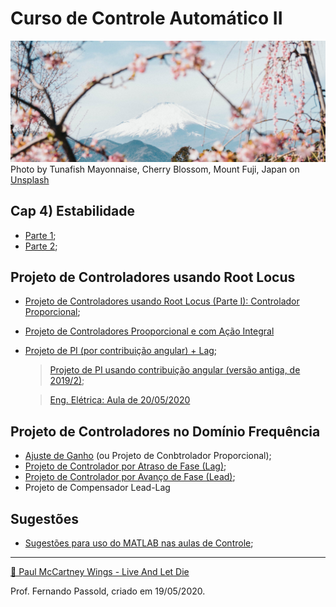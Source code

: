 # Curso de Controle Automático II

![tunafish-mayonnaise-pSIt7op-mds-unsplash.jpg](tunafish-mayonnaise-pSIt7op-mds-unsplash.jpg)
Photo by Tunafish Mayonnaise, Cherry Blossom, Mount Fuji, Japan on [Unsplash](https://unsplash.com/photos/pSIt7op-mds)

## Cap 4) Estabilidade

* [Parte 1](estabilidade.html);
* [Parte 2](estabilidade2.html);

## Projeto de Controladores usando Root Locus

* [Projeto de Controladores usando Root Locus (Parte I): Controlador Proporcional](projeto_usando_root_locus_parte_1.html);
* [Projeto de Controladores Prooporcional e com Ação Integral](PI_parte1.html)

* [Projeto de PI (por contribuição angular) + Lag](PI_angular_Lag.html);

   > [Projeto de PI usando contribuição angular (versão antiga, de 2019/2)](projeto_controladores_acao_integral_extendido.html);
   
   > [Eng. Elétrica: Aula de 20/05/2020](aula_20_05_2020/aula_20_05_2020.html) 

## Projeto de Controladores no Domínio Frequência

* [Ajuste de Ganho](projeto_bode_01.html) (ou Projeto de Conbtrolador Proporcional);
* [Projeto de Controlador por Atraso de Fase (Lag)](lag_bode.html);
* [Projeto de Controlador por Avanço de Fase (Lead)](lead_bode.html);
* Projeto de Compensador Lead-Lag


## Sugestões

* [Sugestões para uso do MATLAB nas aulas de Controle](sugestao_uso_matlab_em_controle.html);

---
[🎵 Paul McCartney Wings - Live And Let Die](https://soundcloud.com/paolitachan/paul-mccartney-wings-live-and)

Prof. Fernando Passold, criado em 19/05/2020.
